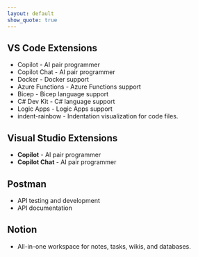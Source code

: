 ```yaml
---
layout: default
show_quote: true
---
```


## VS Code Extensions
- Copilot - AI pair programmer
- Copilot Chat - AI pair programmer
- Docker - Docker support
- Azure Functions - Azure Functions support
- Bicep - Bicep language support
- C# Dev Kit - C# language support
- Logic Apps - Logic Apps support
- indent-rainbow - Indentation visualization for code files.

## Visual Studio Extensions
- **Copilot** - AI pair programmer
- **Copilot Chat** - AI pair programmer

## Postman
- API testing and development
- API documentation

## Notion

- All-in-one workspace for notes, tasks, wikis, and databases.